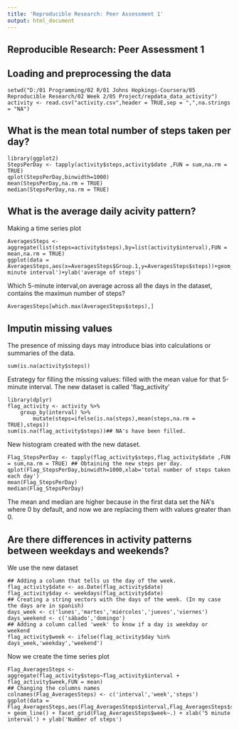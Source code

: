 ```yaml
---
title: 'Reproducible Research: Peer Assessment 1'
output: html_document
---
```


## Reproducible Research: Peer Assessment 1
## Loading and preprocessing the data
```{r loaddata,echo=TRUE}
setwd("D:/01 Programming/02 R/01 Johns Hopkings-Coursera/05 Reproducible Research/02 Week 2/05 Project/repdata_data_activity")
activity <- read.csv("activity.csv",header = TRUE,sep = ",",na.strings = "NA")
```

## What is the mean total number of steps taken per day?
```{r,echo=TRUE}
library(ggplot2)
StepsPerDay <- tapply(activity$steps,activity$date ,FUN = sum,na.rm = TRUE)
qplot(StepsPerDay,binwidth=1000)
mean(StepsPerDay,na.rm = TRUE)
median(StepsPerDay,na.rm = TRUE)
```

## What is the average daily acivity pattern?
Making a time series plot
```{r,echo=TRUE}
AveragesSteps <- aggregate(list(steps=activity$steps),by=list(activity$interval),FUN = mean,na.rm = TRUE)
ggplot(data = AveragesSteps,aes(x=AveragesSteps$Group.1,y=AveragesSteps$steps))+geom_line()+xlab('5-minute interval')+ylab('average of steps')
```

Which 5-minute interval,on average across all the days in the dataset, contains the maximun number of steps?
```{r,echo=TRUE}
AveragesSteps[which.max(AveragesSteps$steps),]
```

## Imputin missing values
The presence of missing days may introduce bias into calculations or summaries of the data.
```{r,echo=TRUE}
sum(is.na(activity$steps))
```
Estrategy for filling the missing values: filled with the mean value for that 5-minute interval. The new dataset is called 'flag_activity'
```{r,echo=TRUE}
library(dplyr)
flag_activity <- activity %>% 
	group_by(interval) %>% 
		mutate(steps=ifelse(is.na(steps),mean(steps,na.rm = TRUE),steps))
sum(is.na(flag_activity$steps))## NA's have been filled.
```
New histogram created with the new dataset.
```{r,echo=TRUE}
Flag_StepsPerDay <- tapply(flag_activity$steps,flag_activity$date ,FUN = sum,na.rm = TRUE) ## Obtaining the new steps per day.
qplot(Flag_StepsPerDay,binwidth=1000,xlab='total number of steps taken each day')
mean(Flag_StepsPerDay)
median(Flag_StepsPerDay)
```
The mean and median are higher because in the first data set the NA's where 0 by default, and now we are replacing them with values greater than 0.

## Are there differences in activity patterns between weekdays and weekends?
We use the new dataset
```{r,echo=TRUE}
## Adding a column that tells us the day of the week.
flag_activity$date <- as.Date(flag_activity$date)
flag_activity$day <- weekdays(flag_activity$date)
## Creating a string vectors with the days of the week. (In my case the days are in spanish)
days_week <- c('lunes','martes','miércoles','jueves','viernes')
days_weekend <- c('sábado','domingo')
## Adding a column called 'week' to know if a day is weekday or weekend
flag_activity$week <- ifelse(flag_activity$day %in% days_week,'weekday','weekend')
```
Now we create the time series plot
```{r,echo=TRUE}
Flag_AveragesSteps <- aggregate(flag_activity$steps~flag_activity$interval + flag_activity$week,FUN = mean)
## Changing the columns names
colnames(Flag_AveragesSteps) <- c('interval','week','steps')
ggplot(data = Flag_AveragesSteps,aes(Flag_AveragesSteps$interval,Flag_AveragesSteps$steps)) + geom_line() + facet_grid(Flag_AveragesSteps$week~.) + xlab('5 minute interval') + ylab('Number of steps')
```